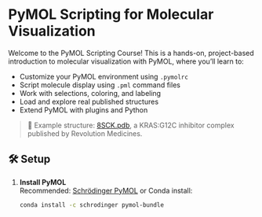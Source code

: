 # PyMOL Scripting for Molecular Visualization

Welcome to the PyMOL Scripting Course! This is a hands-on, project-based introduction to molecular visualization with PyMOL, where you’ll learn to:
- Customize your PyMOL environment using `.pymolrc`
- Script molecule display using `.pml` command files
- Work with selections, coloring, and labeling
- Load and explore real published structures
- Extend PyMOL with plugins and Python

> 🧬 Example structure: [8SCK.pdb](https://www.rcsb.org/structure/8SCK), a KRAS:G12C inhibitor complex published by Revolution Medicines.

## 🛠 Setup

1. **Install PyMOL**  
   Recommended: [Schrödinger PyMOL](https://pymol.org/2/) or Conda install:
   ```bash
   conda install -c schrodinger pymol-bundle
